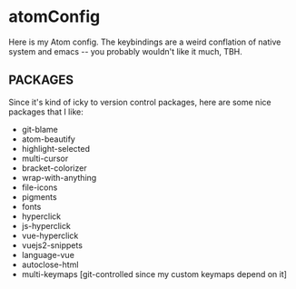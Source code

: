 # atomConfig

Here is my Atom config.
The keybindings are a weird conflation of native system and emacs -- you probably wouldn't like it much, TBH.

## PACKAGES
Since it's kind of icky to version control packages, here are some nice packages that I like:
* git-blame
* atom-beautify
* highlight-selected
* multi-cursor
* bracket-colorizer
* wrap-with-anything
* file-icons
* pigments
* fonts
* hyperclick
* js-hyperclick
* vue-hyperclick
* vuejs2-snippets
* language-vue
* autoclose-html
* multi-keymaps [git-controlled since my custom keymaps depend on it]

